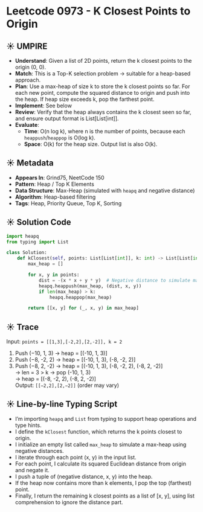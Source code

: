# Leetcode 0973 - K Closest Points to Origin

## ☀️ UMPIRE  
- **Understand**: Given a list of 2D points, return the k closest points to the origin (0, 0).  
- **Match**: This is a Top-K selection problem → suitable for a heap-based approach.  
- **Plan**: Use a max-heap of size k to store the k closest points so far. For each new point, compute the squared distance to origin and push into the heap. If heap size exceeds k, pop the farthest point.  
- **Implement**: See below  
- **Review**: Verify that the heap always contains the k closest seen so far, and ensure output format is List[List[int]].  
- **Evaluate**:  
  - **Time**: O(n log k), where n is the number of points, because each `heappush`/`heappop` is O(log k).  
  - **Space**: O(k) for the heap size. Output list is also O(k).  

## ☀️ Metadata  
- **Appears In**: Grind75, NeetCode 150  
- **Pattern**: Heap / Top K Elements  
- **Data Structure**: Max-Heap (simulated with `heapq` and negative distance)  
- **Algorithm**: Heap-based filtering  
- **Tags**: Heap, Priority Queue, Top K, Sorting


## ☀️ Solution Code  

```python
import heapq
from typing import List

class Solution:
    def kClosest(self, points: List[List[int]], k: int) -> List[List[int]]:
        max_heap = []

        for x, y in points:
            dist = -(x * x + y * y)  # Negative distance to simulate max-heap
            heapq.heappush(max_heap, (dist, x, y))
            if len(max_heap) > k:
                heapq.heappop(max_heap)

        return [[x, y] for (_, x, y) in max_heap]
```

## ☀️ Trace  

Input: `points = [[1,3],[-2,2],[2,-2]], k = 2`  

1. Push (−10, 1, 3) → heap = [(-10, 1, 3)]  
2. Push (−8, -2, 2) → heap = [(-10, 1, 3), (-8, -2, 2)]  
3. Push (−8, 2, -2) → heap = [(-10, 1, 3), (-8, -2, 2), (-8, 2, -2)]  
   → len = 3 > k → pop (-10, 1, 3)  
   → heap = [(-8, -2, 2), (-8, 2, -2)]  
Output: `[[−2,2],[2,−2]]` (order may vary)

## ☀️ Line-by-line Typing Script  

- I’m importing `heapq` and `List` from typing to support heap operations and type hints.  
- I define the `kClosest` function, which returns the k points closest to origin.  
- I initialize an empty list called `max_heap` to simulate a max-heap using negative distances.  
- I iterate through each point (x, y) in the input list.  
- For each point, I calculate its squared Euclidean distance from origin and negate it.  
- I push a tuple of (negative distance, x, y) into the heap.  
- If the heap now contains more than k elements, I pop the top (farthest) point.  
- Finally, I return the remaining k closest points as a list of [x, y], using list comprehension to ignore the distance part.

